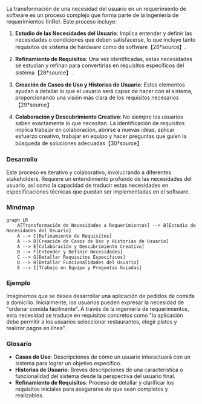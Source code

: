 La transformación de una necesidad del usuario en un requerimiento de software es un proceso complejo que forma parte de la ingeniería de requerimientos (InRe). Este proceso incluye:

1. **Estudio de las Necesidades del Usuario**: Implica entender y definir las necesidades o condiciones que deben satisfacerse, lo que incluye tanto requisitos de sistema de hardware como de software【28†source】.

2. **Refinamiento de Requisitos**: Una vez identificadas, estas necesidades se estudian y refinan para convertirlas en requisitos específicos del sistema【28†source】.

3. **Creación de Casos de Uso y Historias de Usuario**: Estos elementos ayudan a detallar lo que el usuario será capaz de hacer con el sistema, proporcionando una visión más clara de los requisitos necesarios【29†source】.

4. **Colaboración y Descubrimiento Creativo**: No siempre los usuarios saben exactamente lo que necesitan. La identificación de requisitos implica trabajar en colaboración, abrirse a nuevas ideas, aplicar esfuerzo creativo, trabajar en equipo y hacer preguntas que guíen la búsqueda de soluciones adecuadas【30†source】.

### Desarrollo
Este proceso es iterativo y colaborativo, involucrando a diferentes stakeholders. Requiere un entendimiento profundo de las necesidades del usuario, así como la capacidad de traducir estas necesidades en especificaciones técnicas que puedan ser implementadas en el software.

### Mindmap
```mermaid
graph LR
    A[Transformación de Necesidades a Requerimientos] --> B[Estudio de Necesidades del Usuario]
    A --> C[Refinamiento de Requisitos]
    A --> D[Creación de Casos de Uso y Historias de Usuario]
    A --> E[Colaboración y Descubrimiento Creativo]
    B --> F[Entender y Definir Necesidades]
    C --> G[Detallar Requisitos Específicos]
    D --> H[Detallar Funcionalidades del Usuario]
    E --> I[Trabajo en Equipo y Preguntas Guiadas]
```

### Ejemplo
Imaginemos que se desea desarrollar una aplicación de pedidos de comida a domicilio. Inicialmente, los usuarios pueden expresar la necesidad de "ordenar comida fácilmente". A través de la ingeniería de requerimientos, esta necesidad se traduce en requisitos concretos como "la aplicación debe permitir a los usuarios seleccionar restaurantes, elegir platos y realizar pagos en línea".

### Glosario
- **Casos de Uso**: Descripciones de cómo un usuario interactuará con un sistema para lograr un objetivo específico.
- **Historias de Usuario**: Breves descripciones de una característica o funcionalidad del sistema desde la perspectiva del usuario final.
- **Refinamiento de Requisitos**: Proceso de detallar y clarificar los requisitos iniciales para asegurarse de que sean completos y realizables.